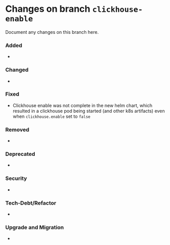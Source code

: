 # Changes on branch `clickhouse-enable`
Document any changes on this branch here.
### Added
- 

### Changed
- 

### Fixed
- Clickhouse enable was not complete in the new helm chart, which resulted in a clickhouse pod being started (and other k8s artifacts) even when `clickhouse.enable` set to `false`

### Removed
- 

### Deprecated
- 

### Security
- 

### Tech-Debt/Refactor
- 

### Upgrade and Migration
- 
